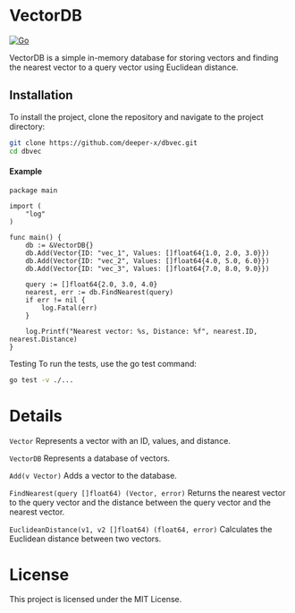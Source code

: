 # VectorDB

[![Go](https://github.com/deeper-x/dbvec/actions/workflows/go.yml/badge.svg)](https://github.com/deeper-x/dbvec/actions/workflows/go.yml)

VectorDB is a simple in-memory database for storing vectors and finding the nearest vector to a query vector using Euclidean distance.

## Installation

To install the project, clone the repository and navigate to the project directory:

```sh
git clone https://github.com/deeper-x/dbvec.git
cd dbvec
```
#### Example

```
package main

import (
    "log"
)

func main() {
    db := &VectorDB{}
    db.Add(Vector{ID: "vec_1", Values: []float64{1.0, 2.0, 3.0}})
    db.Add(Vector{ID: "vec_2", Values: []float64{4.0, 5.0, 6.0}})
    db.Add(Vector{ID: "vec_3", Values: []float64{7.0, 8.0, 9.0}})

    query := []float64{2.0, 3.0, 4.0}
    nearest, err := db.FindNearest(query)
    if err != nil {
        log.Fatal(err)
    }

    log.Printf("Nearest vector: %s, Distance: %f", nearest.ID, nearest.Distance)
}
```

Testing
To run the tests, use the go test command:
```sh
go test -v ./...
```

# Details
```Vector``` Represents a vector with an ID, values, and distance.

```VectorDB``` Represents a database of vectors.


```Add(v Vector)``` Adds a vector to the database.

```FindNearest(query []float64) (Vector, error)``` Returns the nearest vector to the query vector and the distance between the query vector and the nearest vector.

```EuclideanDistance(v1, v2 []float64) (float64, error)``` Calculates the Euclidean distance between two vectors.

# License
This project is licensed under the MIT License.
